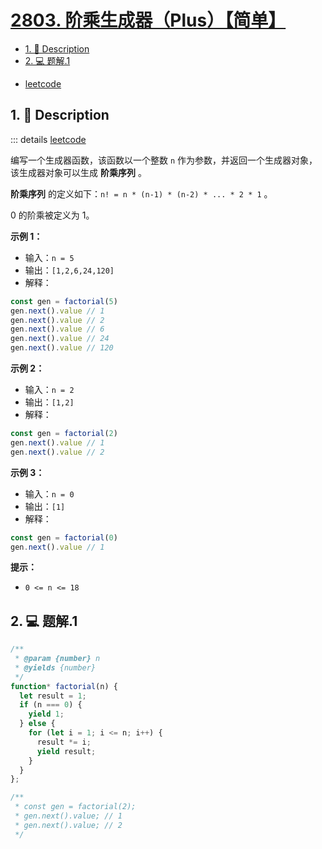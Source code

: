 # [2803. 阶乘生成器（Plus）【简单】](https://github.com/Tdahuyou/leetcode/tree/main/2803.%20%E9%98%B6%E4%B9%98%E7%94%9F%E6%88%90%E5%99%A8%EF%BC%88Plus%EF%BC%89%E3%80%90%E7%AE%80%E5%8D%95%E3%80%91)

<!-- region:toc -->
- [1. 📝 Description](#1--description)
- [2. 💻 题解.1](#2--题解1)
<!-- endregion:toc -->
- [leetcode](https://leetcode.cn/problems/factorial-generator)


## 1. 📝 Description

::: details [leetcode](https://leetcode.cn)

编写一个生成器函数，该函数以一个整数 `n` 作为参数，并返回一个生成器对象，该生成器对象可以生成 **阶乘序列** 。

**阶乘序列** 的定义如下：`n! = n * (n-1) * (n-2) * ... * 2 * 1` 。

0 的阶乘被定义为 1。

**示例 1：**

- 输入：`n = 5`
- 输出：`[1,2,6,24,120]`
- 解释：
```js
const gen = factorial(5)
gen.next().value // 1
gen.next().value // 2
gen.next().value // 6
gen.next().value // 24
gen.next().value // 120
```

**示例 2：**

- 输入：`n = 2`
- 输出：`[1,2]`
- 解释：
```js
const gen = factorial(2)
gen.next().value // 1
gen.next().value // 2
```

**示例 3：**

- 输入：`n = 0`
- 输出：`[1]`
- 解释：
```js
const gen = factorial(0)
gen.next().value // 1
```

**提示：**

- `0 <= n <= 18`

## 2. 💻 题解.1

```javascript
/**
 * @param {number} n
 * @yields {number}
 */
function* factorial(n) {
  let result = 1;
  if (n === 0) {
    yield 1;
  } else {
    for (let i = 1; i <= n; i++) {
      result *= i;
      yield result;
    }
  }
};

/**
 * const gen = factorial(2);
 * gen.next().value; // 1
 * gen.next().value; // 2
 */
```












